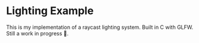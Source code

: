 # Lighting Example
This is my implementation of a raycast lighting system. Built in C with GLFW.
Still a work in progress 🚧.
